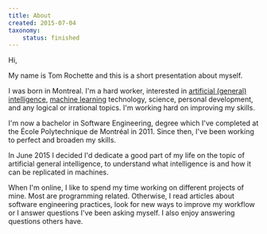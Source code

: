 ```yaml
---
title: About
created: 2015-07-04
taxonomy:
    status: finished
---
```


Hi,

My name is Tom Rochette and this is a short presentation about myself.

I was born in Montreal. I'm a hard worker, interested in [artificial (general) intelligence](../agi/README.md), [machine learning](../machine-learning/article.md) technology, science, personal development, and any logical or irrational topics. I'm working hard on improving my skills.

I'm now a bachelor in Software Engineering, degree which I've completed at the École Polytechnique de Montréal in 2011. Since then, I've been working to perfect and broaden my skills.

In June 2015 I decided I'd dedicate a good part of my life on the topic of artificial general intelligence, to understand what intelligence is and how it can be replicated in machines.

When I'm online, I like to spend my time working on different projects of mine. Most are programming related. Otherwise, I read articles about software engineering practices, look for new ways to improve my workflow or I answer questions I've been asking myself. I also enjoy answering questions others have.
